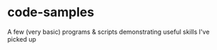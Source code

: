 # code-samples
A few (very basic) programs &amp; scripts demonstrating useful skills I've picked up
